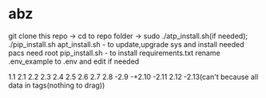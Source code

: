 # abz

git clone this repo -> cd to repo folder -> sudo ./atp_install.sh(if needed); ./pip_install.sh
apt_install.sh - to update,upgrade sys and install needed pacs need root
pip_install.sh - to install requirements.txt
rename .env_example to .env and edit if needed

1.1
2.1
2.2
2.3
2.4
2.5
2.6
2.7
2.8
-2.9
-+2.10
-2.11
2.12
-2.13(can't because all data in tags(nothing to drag))